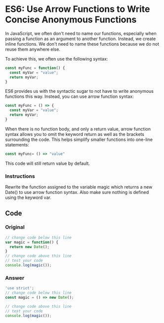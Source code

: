 # ES6: Use Arrow Functions to Write Concise Anonymous Functions

In JavaScript, we often don't need to name our functions, especially when passing a function as an argument to another function. Instead, we create inline functions. We don't need to name these functions because we do not reuse them anywhere else.

To achieve this, we often use the following syntax:

```javascript
const myFunc = function() {
  const myVar = "value";
  return myVar;
}
```
ES6 provides us with the syntactic sugar to not have to write anonymous functions this way. Instead, you can use arrow function syntax:

```javascript
const myFunc = () => {
  const myVar = "value";
  return myVar;
}
```
When there is no function body, and only a return value, arrow function syntax allows you to omit the keyword return as well as the brackets surrounding the code. This helps simplify smaller functions into one-line statements:

```javascript
const myFunc= () => "value"
```
This code will still return value by default.

### Instructions

Rewrite the function assigned to the variable magic which returns a new Date() to use arrow function syntax. Also make sure nothing is defined using the keyword var.

## Code

### Original

```javascript
// change code below this line
var magic = function() {
  return new Date();
}
// change code above this line
// test your code
console.log(magic());
```
### Answer

```javascript
'use strict';
// change code below this line
const magic = () => new Date();

// change code above this line
// test your code
console.log(magic());
```
